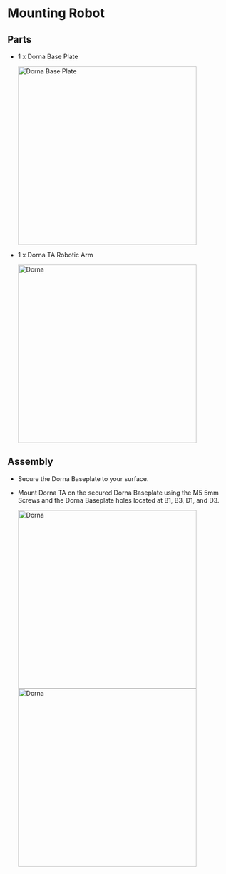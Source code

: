 # **Mounting Robot**

## **Parts**
 * 1 x Dorna Base Plate
   
   <img src="https://i.imgur.com/emNnOZ8.jpeg" alt="Dorna Base Plate" width="400"/>

 * 1 x Dorna TA Robotic Arm

    <img src="https://i.imgur.com/YvvzKSP.png" alt="Dorna" width ="400"/>

 ## **Assembly**
  * Secure the Dorna Baseplate to your surface.
 * Mount Dorna TA on the secured Dorna Baseplate using the M5 5mm Screws and the Dorna Baseplate holes located at B1, B3, D1, and D3.


   <img src="https://i.imgur.com/t8TeCLP.jpeg" alt="Dorna" Height ="400"/>


   <img src="https://i.imgur.com/Rm0Asch.jpeg" alt="Dorna" Height ="400"/>
